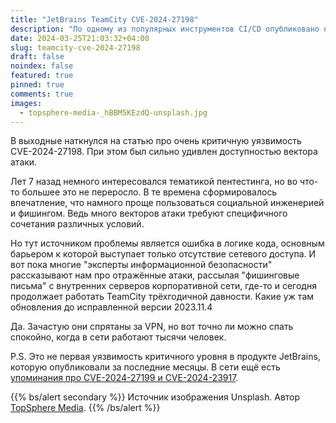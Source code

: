 ```yaml
---
title: "JetBrains TeamCity CVE-2024-27198"
description: "По одному из популярных инструментов CI/CD опубликовано несколько критичных уязвимостей за последнюю пару месяцев."
date: 2024-03-25T21:03:32+04:00
slug: teamcity-cve-2024-27198
draft: false
noindex: false
featured: true
pinned: true
comments: true
images:
  - topsphere-media-_hBBM5KEzdQ-unsplash.jpg
---
```

В выходные наткнулся на статью про очень критичную уязвимость CVE-2024-27198.
При этом был сильно удивлен доступностью вектора атаки.

Лет 7 назад немного интересовался тематикой пентестинга, но во что-то большее это не переросло.
В те времена сформировалось впечатление, что намного проще пользоваться социальной инженерией и фишингом.
Ведь много векторов атаки требуют специфичного сочетания различных условий.

Но тут источником проблемы является ошибка в логике кода, основным барьером к которой выступает только отсутствие сетевого доступа.
И вот пока многие "эксперты информационной безопасности" рассказывают нам про отражённые атаки,
рассылая "фишинговые письма" с внутренних серверов корпоративной сети, где-то и сегодня продолжает работать TeamCity трёхгодичной давности.
Какие уж там обновления до исправленной версии 2023.11.4

Да. Зачастую они спрятаны за VPN, но вот точно ли можно спать спокойно, когда в сети работают тысячи человек.

P.S. Это не первая уязвимость критичного уровня в продукте JetBrains, которую опубликовали за последние месяцы.
В сети ещё есть [упоминания про CVE-2024-27199 и CVE-2024-23917](https://www.securitylab.ru/news/546520.php).

{{% bs/alert secondary %}}
Источник изображения Unsplash. Автор [TopSphere Media](https://unsplash.com/@zvessels55).
{{% /bs/alert %}}